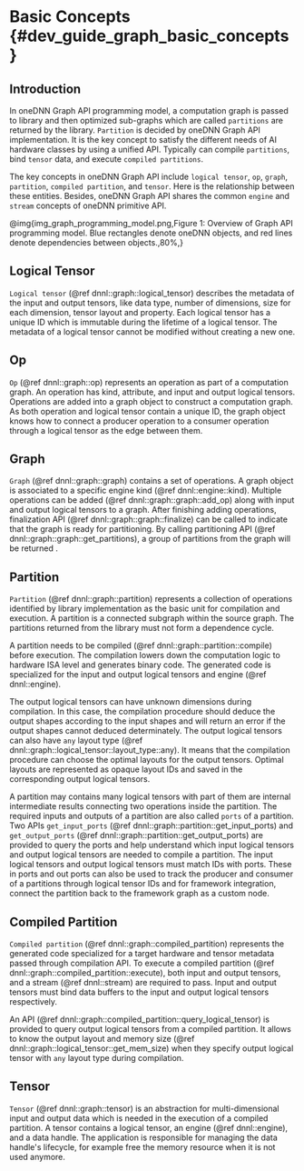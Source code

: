 Basic Concepts {#dev_guide_graph_basic_concepts}
================================================

## Introduction

In oneDNN Graph API programming model, a computation graph is passed to library
and then optimized sub-graphs which are called `partitions` are returned by
the library. `Partition` is decided by oneDNN Graph API implementation. It is
the key concept to satisfy the different needs of AI hardware classes by using a
unified API. Typically can compile `partitions`, bind `tensor` data, and execute
`compiled partitions`.

The key concepts in oneDNN Graph API include `logical tensor`, `op`, `graph`,
`partition`, `compiled partition`, and `tensor`. Here is the relationship
between these entities. Besides, oneDNN Graph API shares the common `engine` and
`stream` concepts of oneDNN primitive API.

@img{img_graph_programming_model.png,Figure 1: Overview of Graph API programming model. Blue rectangles denote oneDNN objects\, and red lines denote dependencies between objects.,80%,}

## Logical Tensor

`Logical tensor` (@ref dnnl::graph::logical_tensor) describes the metadata of
the input and output tensors, like data type, number of dimensions, size for
each dimension, tensor layout and property. Each logical tensor has a unique ID
which is immutable during the lifetime of a logical tensor. The metadata of a
logical tensor cannot be modified without creating a new one.

## Op

`Op` (@ref dnnl::graph::op) represents an operation as part of a computation
graph. An operation has kind, attribute, and input and output logical tensors.
Operations are added into a graph object to construct a computation graph. As
both operation and logical tensor contain a unique ID, the graph object knows
how to connect a producer operation to a consumer operation through a logical
tensor as the edge between them.

## Graph

`Graph` (@ref dnnl::graph::graph) contains a set of operations. A graph object
is associated to a specific engine kind (@ref dnnl::engine::kind). Multiple
operations can be added (@ref dnnl::graph::graph::add_op) along with input and
output logical tensors to a graph. After finishing adding operations,
finalization API (@ref dnnl::graph::graph::finalize) can be called to indicate
that the graph is ready for partitioning. By calling partitioning API (@ref
dnnl::graph::graph::get_partitions), a group of partitions from the graph will
be returned .

## Partition

`Partition` (@ref dnnl::graph::partition) represents a collection of operations
identified by library implementation as the basic unit for compilation and
execution. A partition is a connected subgraph within the source graph. The
partitions returned from the library must not form a dependence cycle.

A partition needs to be compiled (@ref dnnl::graph::partition::compile) before
execution. The compilation lowers down the computation logic to hardware ISA
level and generates binary code. The generated code is specialized for the input
and output logical tensors and engine (@ref dnnl::engine).

The output logical tensors can have unknown dimensions during compilation. In
this case, the compilation procedure should deduce the output shapes according
to the input shapes and will return an error if the output shapes cannot deduced
determinately. The output logical tensors can also have `any` layout type (@ref
dnnl::graph::logical_tensor::layout_type::any). It means that the compilation
procedure can choose the optimal layouts for the output tensors. Optimal layouts
are represented as opaque layout IDs and saved in the corresponding output
logical tensors.

A partition may contains many logical tensors with part of them are internal
intermediate results connecting two operations inside the partition. The
required inputs and outputs of a partition are also called `ports` of a
partition. Two APIs `get_input_ports` (@ref
dnnl::graph::partition::get_input_ports) and `get_output_ports` (@ref
dnnl::graph::partition::get_output_ports) are provided to query the ports and
help understand which input logical tensors and output logical tensors are
needed to compile a partition. The input logical tensors and output logical
tensors must match IDs with ports. These in ports and out ports can also be used
to track the producer and consumer of a partitions through logical tensor IDs
and for framework integration, connect the partition back to the framework graph
as a custom node.

## Compiled Partition

`Compiled partition` (@ref dnnl::graph::compiled_partition) represents the
generated code specialized for a target hardware and tensor metadata passed
through compilation API. To execute a compiled partition (@ref
dnnl::graph::compiled_partition::execute), both input and output tensors, and a
stream (@ref dnnl::stream) are required to pass. Input and output tensors must
bind data buffers to the input and output logical tensors respectively.

An API (@ref dnnl::graph::compiled_partition::query_logical_tensor) is provided
to query output logical tensors from a compiled partition. It allows to know the
output layout and memory size (@ref dnnl::graph::logical_tensor::get_mem_size)
when they specify output logical tensor with `any` layout type during
compilation.

## Tensor

`Tensor` (@ref dnnl::graph::tensor) is an abstraction for multi-dimensional
input and output data which is needed in the execution of a compiled partition.
A tensor contains a logical tensor, an engine (@ref dnnl::engine), and a data
handle. The application is responsible for managing the data handle's lifecycle,
for example free the memory resource when it is not used anymore.
